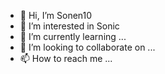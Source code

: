 - 👋 Hi, I’m Sonen10
- 👀 I’m interested in Sonic
- 🌱 I’m currently learning ...
- 💞️ I’m looking to collaborate on ...
- 📫 How to reach me ...

<!---
Sonen10/Sonen10 is a ✨ special ✨ repository because its `README.md` (this file) appears on your GitHub phhhhrofile.
You can click the Preview link to take a look at your changes.
--->
